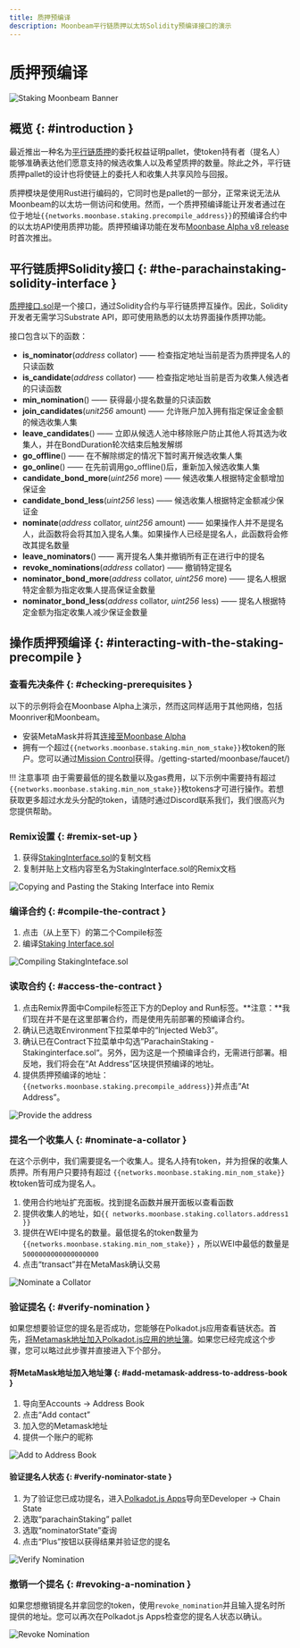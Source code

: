 ```yaml
---
title: 质押预编译
description: Moonbeam平行链质押以太坊Solidity预编译接口的演示
---
```


# 质押预编译

![Staking Moonbeam Banner](/images/staking/staking-precompile-banner.png)

## 概览 {: #introduction } 

最近推出一种名为[平行链质押](https://github.com/PureStake/moonbeam/tree/master/pallets/parachain-staking/src)的委托权益证明pallet，使token持有者（提名人）能够准确表达他们愿意支持的候选收集人以及希望质押的数量。除此之外，平行链质押pallet的设计也将使链上的委托人和收集人共享风险与回报。

质押模块是使用Rust进行编码的，它同时也是pallet的一部分，正常来说无法从Moonbeam的以太坊一侧访问和使用。然而，一个质押预编译能让开发者通过在位于地址`{{networks.moonbase.staking.precompile_address}}`的预编译合约中的以太坊API使用质押功能。质押预编译功能在发布[Moonbase Alpha v8 release](https://moonbeam.network/announcements/testnet-upgrade-moonbase-alpha-v8/)时首次推出。

## 平行链质押Solidity接口  {: #the-parachainstaking-solidity-interface } 

[质押接口.sol](https://github.com/PureStake/moonbeam/blob/master/precompiles/parachain-staking/StakingInterface.sol)是一个接口，通过Solidity合约与平行链质押互操作。因此，Solidity开发者无需学习Substrate API，即可使用熟悉的以太坊界面操作质押功能。

接口包含以下的函数：

 - **is_nominator**(*address* collator) —— 检查指定地址当前是否为质押提名人的只读函数
 - **is_candidate**(*address* collator) —— 检查指定地址当前是否为收集人候选者的只读函数
 - **min_nomination**() —— 获得最小提名数量的只读函数
 - **join_candidates**(*unit256* amount) —— 允许账户加入拥有指定保证金金额的候选收集人集
 - **leave_candidates**() —— 立即从候选人池中移除账户防止其他人将其选为收集人，并在BondDuration轮次结束后触发解绑
 - **go_offline**() —— 在不解除绑定的情况下暂时离开候选收集人集
 - **go_online**() —— 在先前调用go_offline()后，重新加入候选收集人集
 - **candidate_bond_more**(*uint256* more) —— 候选收集人根据特定金额增加保证金
 - **candidate_bond_less**(*uint256* less) —— 候选收集人根据特定金额减少保证金
 - **nominate**(*address* collator, *uint256* amount) —— 如果操作人并不是提名人，此函数将会将其加入提名人集。如果操作人已经是提名人，此函数将会修改其提名数量
 - **leave_nominators**() —— 离开提名人集并撤销所有正在进行中的提名
 - **revoke_nominations**(*address* collator) —— 撤销特定提名
 - **nominator_bond_more**(*address* collator, *uint256* more) —— 提名人根据特定金额为指定收集人提高保证金数量
 - **nominator_bond_less**(*address* collator, *uint256* less) —— 提名人根据特定金额为指定收集人减少保证金数量

## 操作质押预编译 {: #interacting-with-the-staking-precompile } 

### 查看先决条件 {: #checking-prerequisites }
以下的示例将会在Moonbase Alpha上演示，然而这同样适用于其他网络，包括Moonriver和Moonbeam。

 - 安装MetaMask并将其[连接至Moonbase Alpha](/getting-started/moonbase/metamask/)
 - 拥有一个超过`{{networks.moonbase.staking.min_nom_stake}}`枚token的账户。您可以通过[Mission Control](/getting-started/moonbase/faucet/)获得。/getting-started/moonbase/faucet/)

!!! 注意事项
    由于需要最低的提名数量以及gas费用，以下示例中需要持有超过`{{networks.moonbase.staking.min_nom_stake}}`枚tokens才可进行操作。若想获取更多超过水龙头分配的token，请随时通过Discord联系我们，我们很高兴为您提供帮助。

### Remix设置 {: #remix-set-up } 
1. 获得[StakingInterface.sol](https://github.com/PureStake/moonbeam/blob/master/precompiles/parachain-staking/StakingInterface.sol)的复制文档
2. 复制并贴上文档内容至名为StakingInterface.sol的Remix文档

![Copying and Pasting the Staking Interface into Remix](/images/staking/staking-precompile-1.png)

### 编译合约 {: #compile-the-contract } 
1. 点击（从上至下）的第二个Compile标签
2. 编译[Staking Interface.sol](https://github.com/PureStake/moonbeam/blob/master/precompiles/parachain-staking/StakingInterface.sol)

![Compiling StakingInteface.sol](/images/staking/staking-precompile-2.png)

### 读取合约 {: #access-the-contract } 
1. 点击Remix界面中Compile标签正下方的Deploy and Run标签。**注意：**我们现在并不是在这里部署合约，而是使用先前部署的预编译合约。
2. 确认已选取Environment下拉菜单中的“Injected Web3”。
3. 确认已在Contract下拉菜单中勾选”ParachainStaking - Stakinginterface.sol“。另外，因为这是一个预编译合约，无需进行部署。相反地，我们将会在“At Address”区块提供预编译的地址。
4. 提供质押预编译的地址：`{{networks.moonbase.staking.precompile_address}}`并点击“At Address”。

![Provide the address](/images/staking/staking-precompile-3.png)

### 提名一个收集人 {: #nominate-a-collator } 
在这个示例中，我们需要提名一个收集人。提名人持有token，并为担保的收集人质押。所有用户只要持有超过 `{{networks.moonbase.staking.min_nom_stake}}`枚token皆可成为提名人。

1. 使用合约地址扩充面板。找到提名函数并展开面板以查看函数
2. 提供收集人的地址，如`{{ networks.moonbase.staking.collators.address1 }}`
3. 提供在WEI中提名的数量。最低提名的token数量为`{{networks.moonbase.staking.min_nom_stake}}` ，所以WEI中最低的数量是`5000000000000000000`
4. 点击“transact”并在MetaMask确认交易

![Nominate a Collator](/images/staking/staking-precompile-4.png)

### 验证提名 {: #verify-nomination } 
如果您想要验证您的提名是否成功，您能够在Polkadot.js应用查看链状态。首先，[将Metamask地址加入Polkadot.js应用的地址簿](https://polkadot.js.org/apps/?rpc=wss%3A%2F%2Fwss.testnet.moonbeam.network#/addresses)。如果您已经完成这个步骤，您可以略过此步骤并直接进入下个部分。

#### 将MetaMask地址加入地址簿 {: #add-metamask-address-to-address-book } 
1. 导向至Accounts -> Address Book
2. 点击“Add contact”
3. 加入您的Metamask地址
4. 提供一个账户的昵称

![Add to Address Book](/images/staking/staking-precompile-5.png)

#### 验证提名人状态 {: #verify-nominator-state } 
1. 为了验证您已成功提名，进入[Polkadot.js Apps](https://polkadot.js.org/apps/?rpc=wss%3A%2F%2Fwss.testnet.moonbeam.network#/chainstate)导向至Developer -> Chain State
2. 选取“parachainStaking” pallet
3. 选取“nominatorState”查询
4. 点击“Plus”按钮以获得结果并验证您的提名

![Verify Nomination](/images/staking/staking-precompile-6.png)

### 撤销一个提名 {: #revoking-a-nomination } 
如果您想撤销提名并拿回您的token，使用`revoke_nomination`并且输入提名时所提供的地址。您可以再次在Polkadot.js Apps检查您的提名人状态以确认。

![Revoke Nomination](/images/staking/staking-precompile-7.png)